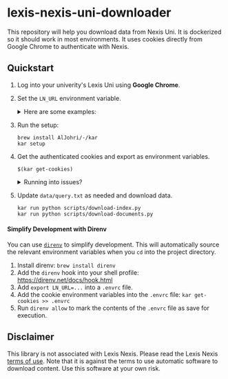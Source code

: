 # lexis-nexis-uni-downloader

This repository will help you download data from Nexis Uni. It is dockerized so it should work in most environments. It uses cookies directly from Google Chrome to authenticate with Nexis.

## Quickstart

1. Log into your univerity's Lexis Uni using **Google Chrome**.

2. Set the `LN_URL` environment variable.

    <details>
    <summary>Here are some examples:</summary>

    - Columbia: `export LN_URL=https://advance-lexis-com.ezproxy.cul.columbia.edu`
    - Harvard: `export LN_URL=https://advance-lexis-com.ezp-prod1.hul.harvard.edu`
    - Notre Dame: `export LN_URL=https://advance-lexis-com.proxy.library.nd.edu`
    - Multimedia University `export LN_URL=https://advance.lexis.com.proxyvlib.mmu.edu.my`
    - Boston University: `export LN_URL=http://www.lexisnexis.com.ezproxy.bu.edu`
    - Brenau University: `export LN_URL=https://advance-lexis-com.ezproxy.brenau.edu:2040`
    - Queens College: `export LN_URL=http://www.lexisnexis.com.queens.ezproxy.cuny.edu:2048`
    </details>

3. Run the setup:

    ```
    brew install AlJohri/-/kar
    kar setup
    ```

4. Get the authenticated cookies and export as environment variables.

    ```
    $(kar get-cookies)
    ```

    <details>
    <summary>Running into issues?</summary>

    This is the only part of the project that is not dockerized. If you run into issues with grabbing the cookies, manually get the cookies from Google Chrome. You can see which cookies are required in `scripts/get-cookies.py`. Export these three environment variables: `EZPROXY`, `MACHINE_ID`, and `SESSION_ID` before proceeding to the next step.
    </details>


5. Update `data/query.txt` as needed and download data.

    ```
    kar run python scripts/download-index.py
    kar run python scripts/download-documents.py
    ```

#### Simplify Development with Direnv

You can use [`direnv`](https://direnv.net/) to simplify development. This will automatically source the relevant environment variables when you `cd` into the project directory.

1. Install direnv: `brew install direnv`
2. Add the `direnv` hook into your shell profile: https://direnv.net/docs/hook.html
3. Add `export LN_URL=...` into a `.envrc` file.
4. Add the cookie environment variables into the `.envrc` file: `kar get-cookies >> .envrc`
5. Run `direnv allow` to mark the contents of the `.envrc` file as save for execution.

## Disclaimer

This library is not associated with Lexis Nexis. Please read the Lexis Nexis [terms of use](https://www.lexisnexis.com/terms/). Note that it is against the terms to use automatic software to download content. Use this software at your own risk.
